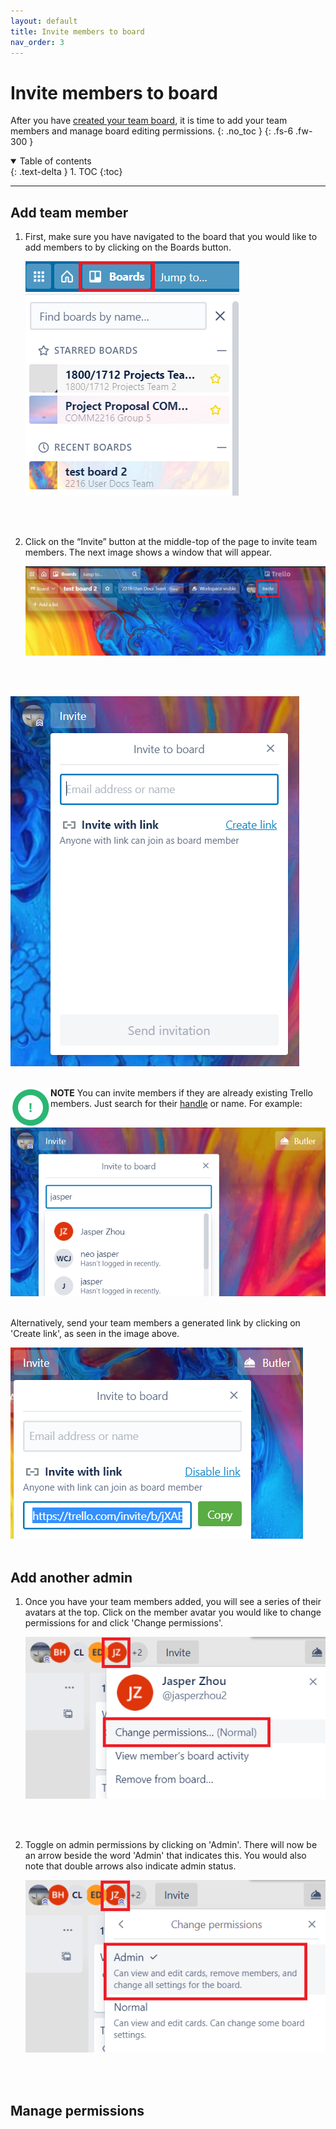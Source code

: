 ```yaml
---
layout: default
title: Invite members to board
nav_order: 3
---
```


# Invite members to board
After you have [created your team board](https://cheesypudding.github.io/Jasper-Test-Docs/docs/configuration/), it is time to add your team members and manage board editing permissions.
{: .no_toc }
{: .fs-6 .fw-300 }

<details open markdown="block">
  <summary>
    Table of contents
  </summary>
  {: .text-delta }
1. TOC
{:toc}
</details>

---

## Add team member
1. First, make sure you have navigated to the board that you would like to add members to by clicking on the Boards button.

    ![](https://github.com/CheesyPudding/Jasper-Test-Docs/blob/gh-pages/assets/images/invite-members-step-1-image-1.png?raw=true "board button")
<br />
<br />

2. Click on the “Invite” button at the middle-top of the page to invite team members. The next image shows a window that will appear.

    ![](https://github.com/CheesyPudding/Jasper-Test-Docs/blob/gh-pages/assets/images/invite-members-step-2-image-1.png?raw=true "invite button")
<br />
<br />

   ![](https://github.com/CheesyPudding/Jasper-Test-Docs/blob/gh-pages/assets/images/invite-members-step-2-image-2.png?raw=true "invite window")
<br />
<br />

<img align="left" src="https://github.com/CheesyPudding/Jasper-Test-Docs/blob/gh-pages/assets/images/alert.png?raw=true">**NOTE** You can invite members if they are already existing Trello members. Just search for their [handle](https://cheesypudding.github.io/Jasper-Test-Docs/docs/search/) or name.
For example:
<br />

   ![](https://github.com/CheesyPudding/Jasper-Test-Docs/blob/gh-pages/assets/images/invite-members-step-2-image-3.png?raw=true "invite member demo")
<br />
<br />

Alternatively, send your team members a generated link by clicking on 'Create link', as seen in the image above.

   ![](https://github.com/CheesyPudding/Jasper-Test-Docs/blob/gh-pages/assets/images/invite-members-step-2-image-4.png?raw=true "invite link")
<br />
<br />

## Add another admin
1. Once you have your team members added, you will see a series of their avatars at the top. Click on the member avatar you would like to change permissions for and click 'Change permissions'.

   ![](https://github.com/CheesyPudding/Jasper-Test-Docs/blob/gh-pages/assets/images/invite-members-add-admin-step-1-image-1.png?raw=true "change permissions window")
<br />
<br />

2. Toggle on admin permissions by clicking on 'Admin'. There will now be an arrow beside the word 'Admin' that indicates this. You would also note that double arrows also indicate admin status.

   ![](https://github.com/CheesyPudding/Jasper-Test-Docs/blob/gh-pages/assets/images/invite-members-add-admin-step-2-image-1.png?raw=true "toggle on admin")
<br />
<br />

## Manage permissions

